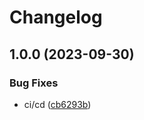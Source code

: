# Changelog

## 1.0.0 (2023-09-30)


### Bug Fixes

* ci/cd ([cb6293b](https://github.com/nevse/SvgToPng/commit/cb6293b234e2128518c41298fb7a994c91841207))
